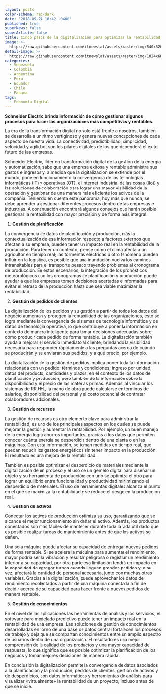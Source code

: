 ```yaml
---
layout: posts
color-schema: red-dark
date: '2018-09-24 10:42 -0400'
published: true
superNews: false
superArticle: false
title: Cinco pasos de la digitalización para optimizar la rentabilidad de su empresa
image: >-
  https://raw.githubusercontent.com/itnewslat/assets/master/img/540x320/Digitalizacion-empresa-p.jpg
detail-image: >-
  https://raw.githubusercontent.com/itnewslat/assets/master/img/1024x680/Digitalizacion-empresa-g.jpg
categories:
  - Venezuela
  - Colombia
  - Argentina
  - Perú
  - Ecuador
  - Chile
  - Panama
tags:
  - Economía Digital
---
```

**Schneider Electric brinda información de cómo gestionar algunos procesos para hacer las organizaciones más competitivas y rentables.**

La era de la transformación digital no solo está frente a nosotros, también se desarrolla a un ritmo vertiginoso y genera nuevas concepciones de cada aspecto de nuestra vida. La conectividad, predictibilidad, simplicidad, velocidad y agilidad, son los pilares digitales de los que dependerá el éxito futuro de las empresas.  

Schneider Electric, líder en transformación digital de la gestión de la energía y automatización, sabe que una empresa exitosa y rentable administra sus gastos e ingresos y, a medida que la digitalización se extiende por el mundo, pone en funcionamiento la convergencia de las tecnologías informáticas (IT) y operativas (OT), el Internet industrial de las cosas (IIot) y las soluciones de colaboración para lograr una mayor visibilidad de la operación y gestionar de una manera más eficiente los activos de la compañía. 
Teniendo en cuenta este panorama, hoy más que nunca, se debe aprender a gestionar diferentes procesos dentro de las empresas e industrias. A continuación encontrará algunos consejos que harán posible gestionar la rentabilidad con mayor precisión y de forma más integral. 

1. **Gestión de planificación**

La convergencia de datos de planificación y producción, más la contextualización de esa información respecto a factores externos que afectan a su empresa, pueden tener un impacto real en la rentabilidad de la producción. Para tener un contexto, piense cómo el clima afecta a un agricultor en tiempo real; las tormentas eléctricas u otro fenómeno pueden influir en la logística, es posible que una inundación vuelva los caminos intransitables para el transporte pesado trayendo problemas al cronograma de producción. En estos escenarios, la integración de los pronósticos meteorológicos con los cronogramas de planificación y producción puede ayudar a que las empresas tomen decisiones acertadas e informadas para evitar el retraso de la producción hasta que sea viable maximizar la rentabilidad. 

2. **Gestión de pedidos de clientes**

La digitalización de los pedidos y su gestión a partir de todos los datos del negocio aumentan y protegen la rentabilidad de las organizaciones, esto se logra mediante la convergencia de sistemas de tecnología informática y de datos de tecnología operativa, lo que contribuye a poner la información en contexto de manera inteligente para tomar decisiones adecuadas sobre cómo producir cada pedido de forma rentable. La digitalización también ayuda a mejorar el servicio inmediato al cliente, brindando la visibilidad necesaria para responder rápidamente a las preguntas acerca de cuándo se producirán y se enviarán sus pedidos, y a qué precio, por ejemplo.

La digitalización de la gestión de pedidos implica poner toda la información relacionada con un pedido: términos y condiciones; ingreso por unidad; datos del producto; cantidades y plazos, en el contexto de los datos de planificación y producción, pero también de la información sobre la disponibilidad y el precio de las materias primas. Además, al vincular los sistemas de RR.HH., la mano de obra puede calcularse en términos de salarios, disponibilidad del personal y el costo potencial de contratar colaboradores adicionales. 

3. **Gestión de recursos**

La gestión de recursos es otro elemento clave para administrar la rentabilidad, es uno de los principales aspectos en los cuales se puede mejorar la gestión y aumentar la rentabilidad. Por ejemplo, un buen manejo de la energía logra ahorros importantes, gracias a los datos que permiten conocer cuánta energía se desperdicia dentro de una planta o en las máquinas. Con esta información, se toman medidas en tiempo real, que puedan reducir los gastos energéticos sin tener impacto en la producción. El resultado es una mejora de la rentabilidad.

También es posible optimizar el desperdicio de materiales mediante la digitalización de un proceso y el uso de un gemelo digital para diseñar un objeto y su herramienta de producción: con uno se optimiza el otro para lograr un equilibrio entre funcionalidad y productividad minimizando el desperdicio de materiales. El uso de herramientas digitales alcanza el punto en el que se maximiza la rentabilidad y se reduce el riesgo en la producción real.

4. **Gestión de activos**

Conectar los activos de producción optimiza su uso, garantizando que se alcance el mejor funcionamiento sin dañar el activo. Además, los productos conectados son más fáciles de mantener durante toda la vida útil dado que es posible realizar tareas de mantenimiento antes de que los activos se dañen.

Una sola máquina puede afectar su capacidad de entregar nuevos pedidos de forma rentable. Si se acelera la máquina para aumentar el rendimiento, mayor podría ser la vibración y resultar peligrosa o registrar un rendimiento inferior a su capacidad, por otra parte esa limitación tendrá un impacto en la capacidad de agregar turnos cuando lleguen grandes pedidos y, a su vez, afectará la cantidad de personal necesaria, junto con muchas otras variables. Gracias a la digitalización, puede aprovechar los datos de rendimiento recolectados a partir de una máquina conectada a fin de decidir acerca de su capacidad para hacer frente a nuevos pedidos de manera rentable. 

5. **Gestión de conocimientos**

En el nivel de las aplicaciones las herramientas de análisis y los servicios, el software para modelado predictivo puede tener un impacto real en la rentabilidad de una empresa. Las soluciones de gestión de conocimientos desarrolladas en torno de una base de datos central fortalecen los procesos de trabajo y deja que se compartan conocimientos entre un amplio espectro de usuarios dentro de una organización. El resultado es una mejor comprensión de la calidad de los productos y una mayor capacidad de respuesta, lo que significa que es posible optimizar la planificación de los negocios y tomar mejores decisiones de manera rápida.

En conclusión la digitalización permite la convergencia de datos asociados a la planificación y la producción, pedidos de clientes, gestión de activos y de desperdicios, con datos informáticos y herramientas de análisis para visualizar «virtualmente» la rentabilidad de un proyecto, incluso antes de que se inicie. 